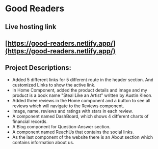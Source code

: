 # Good Readers
## Live hosting link
## [https://good-readers.netlify.app/](https://good-readers.netlify.app/)
### 
## Project Descriptions:
* Added 5 different links for 5 different route in the header section. And customized Links to show the active link.
* In Home Component, added the product details and image and my product is a book name "Steal Like an Artist" written by Austin Kleon.
* Added three reviews in the Home component and a button to see all reviews which will navigate to the Reviews component.
* Image, name, reviews and ratings with stars in each review.
* A component named DashBoard, which shows 4 different charts of financial records.
* A Blog component for Question-Answer section. 
* A component named ReachUs that contains the social links.
* As the last component of the website there is an About section which contains information about us.